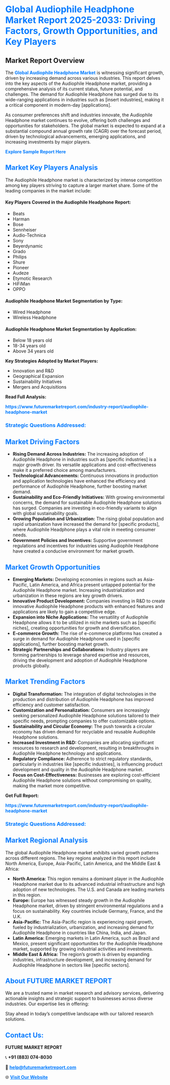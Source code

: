 <h1 style="color: #007BFF;">Global Audiophile Headphone Market Report 2025-2033: Driving Factors, Growth Opportunities, and Key Players</h1>

<section id="overview">
<h2>Market Report Overview</h2>
<p>The <a href="https://www.futuremarketreport.com/industry-report/audiophile-headphone-market" style="color: #007BFF; text-decoration: none;"><strong>Global Audiophile Headphone Market</strong></a> is witnessing significant growth, driven by increasing demand across various industries. This report delves into the key aspects of the Audiophile Headphone market, providing a comprehensive analysis of its current status, future potential, and challenges. The demand for Audiophile Headphone has surged due to its wide-ranging applications in industries such as [insert industries], making it a critical component in modern-day [applications].</p>
<p>As consumer preferences shift and industries innovate, the Audiophile Headphone market continues to evolve, offering both challenges and opportunities for stakeholders. The global market is expected to expand at a substantial compound annual growth rate (CAGR) over the forecast period, driven by technological advancements, emerging applications, and increasing investments by major players.</p>
</section>

<section id="overview">
<p><a href="https://www.futuremarketreport.com/request-sample/reportId=107614" style="color: #007BFF; text-decoration: none;"><strong>Explore Sample Report Here</strong></a></p>
</section>

<section id="key-players">
<h2 style="color: #007BFF;">Market Key Players Analysis</h2>
<p>The Audiophile Headphone market is characterized by intense competition among key players striving to capture a larger market share. Some of the leading companies in the market include:</p>
<h4>Key Players Covered in the Audiophile Headphone Report:</h4>
<ul><li>Beats</li><li>Harman</li><li>Bose</li><li>Sennheiser</li><li>Audio-Technica</li><li>Sony</li><li>Beyerdynamic</li><li>Grado</li><li>Philips</li><li>Shure</li><li>Pioneer</li><li>Audeze</li><li>Etymotic Research</li><li>HiFiMan</li><li>OPPO</li></ul>
<h4>Audiophile Headphone Market Segmentation by Type:</h4>
<ul><li>Wired Headphone</li><li>Wireless Headphone</li></ul>

<h4>Audiophile Headphone Market Segmentation by Application:</h4>
<ul><li>Below 18 years old</li><li>18-34 years old</li><li>Above 34 years old</li></ul>
<p><strong>Key Strategies Adopted by Market Players:</strong></p>
<ul>
<li>Innovation and R&D</li>
<li>Geographical Expansion</li>
<li>Sustainability Initiatives</li>
<li>Mergers and Acquisitions</li>
</ul>
</section>

<section>
<p><strong>Read Full Analysis: </strong></p><a href="https://www.futuremarketreport.com/industry-report/audiophile-headphone-market" style="color: #007BFF; text-decoration: none;"><strong>https://www.futuremarketreport.com/industry-report/audiophile-headphone-market</strong></a>
<h3 style="color: #007BFF;">Strategic Questions Addressed:</h3>
</section>

<section id="driving-factors">
<h2 style="color: #007BFF;">Market Driving Factors</h2>
<ul>
<li><strong>Rising Demand Across Industries:</strong> The increasing adoption of Audiophile Headphone in industries such as [specific industries] is a major growth driver. Its versatile applications and cost-effectiveness make it a preferred choice among manufacturers.</li>
<li><strong>Technological Advancements:</strong> Continuous innovations in production and application technologies have enhanced the efficiency and performance of Audiophile Headphone, further boosting market demand.</li>
<li><strong>Sustainability and Eco-Friendly Initiatives:</strong> With growing environmental concerns, the demand for sustainable Audiophile Headphone solutions has surged. Companies are investing in eco-friendly variants to align with global sustainability goals.</li>
<li><strong>Growing Population and Urbanization:</strong> The rising global population and rapid urbanization have increased the demand for [specific products], where Audiophile Headphone plays a vital role in meeting consumer needs.</li>
<li><strong>Government Policies and Incentives:</strong> Supportive government regulations and incentives for industries using Audiophile Headphone have created a conducive environment for market growth.</li>
</ul>
</section>

<section id="growth-opportunities">
<h2 style="color: #007BFF;">Market Growth Opportunities</h2>
<ul>
<li><strong>Emerging Markets:</strong> Developing economies in regions such as Asia-Pacific, Latin America, and Africa present untapped potential for the Audiophile Headphone market. Increasing industrialization and urbanization in these regions are key growth drivers.</li>
<li><strong>Innovative Product Development:</strong> Companies investing in R&D to create innovative Audiophile Headphone products with enhanced features and applications are likely to gain a competitive edge.</li>
<li><strong>Expansion into Niche Applications:</strong> The versatility of Audiophile Headphone allows it to be utilized in niche markets such as [specific niches], creating opportunities for growth and diversification.</li>
<li><strong>E-commerce Growth:</strong> The rise of e-commerce platforms has created a surge in demand for Audiophile Headphone used in [specific applications], further boosting market growth.</li>
<li><strong>Strategic Partnerships and Collaborations:</strong> Industry players are forming partnerships to leverage shared expertise and resources, driving the development and adoption of Audiophile Headphone products globally.</li>
</ul>
</section>

<section id="trending-factors">
<h2 style="color: #007BFF;">Market Trending Factors</h2>
<ul>
<li><strong>Digital Transformation:</strong> The integration of digital technologies in the production and distribution of Audiophile Headphone has improved efficiency and customer satisfaction.</li>
<li><strong>Customization and Personalization:</strong> Consumers are increasingly seeking personalized Audiophile Headphone solutions tailored to their specific needs, prompting companies to offer customizable options.</li>
<li><strong>Sustainability and Circular Economy:</strong> The push towards a circular economy has driven demand for recyclable and reusable Audiophile Headphone solutions.</li>
<li><strong>Increased Investment in R&D:</strong> Companies are allocating significant resources to research and development, resulting in breakthroughs in Audiophile Headphone technology and applications.</li>
<li><strong>Regulatory Compliance:</strong> Adherence to strict regulatory standards, particularly in industries like [specific industries], is influencing product development and quality in the Audiophile Headphone market.</li>
<li><strong>Focus on Cost-Effectiveness:</strong> Businesses are exploring cost-efficient Audiophile Headphone solutions without compromising on quality, making the market more competitive.</li>
</ul>
</section>

<section>
<p><strong>Get Full Report: </strong></p><a href="https://www.futuremarketreport.com/industry-report/audiophile-headphone-market" style="color: #007BFF; text-decoration: none;"><strong>https://www.futuremarketreport.com/industry-report/audiophile-headphone-market</strong></a>
<h3 style="color: #007BFF;">Strategic Questions Addressed:</h3>
</section>


<section id="regional-analysis">
<h2 style="color: #007BFF;">Market Regional Analysis</h2>
<p>The global Audiophile Headphone market exhibits varied growth patterns across different regions. The key regions analyzed in this report include North America, Europe, Asia-Pacific, Latin America, and the Middle East & Africa:</p>
<ul>
<li><strong>North America:</strong> This region remains a dominant player in the Audiophile Headphone market due to its advanced industrial infrastructure and high adoption of new technologies. The U.S. and Canada are leading markets in this region.</li>
<li><strong>Europe:</strong> Europe has witnessed steady growth in the Audiophile Headphone market, driven by stringent environmental regulations and a focus on sustainability. Key countries include Germany, France, and the U.K.</li>
<li><strong>Asia-Pacific:</strong> The Asia-Pacific region is experiencing rapid growth, fueled by industrialization, urbanization, and increasing demand for Audiophile Headphone in countries like China, India, and Japan.</li>
<li><strong>Latin America:</strong> Emerging markets in Latin America, such as Brazil and Mexico, present significant opportunities for the Audiophile Headphone market, supported by growing industrial activities and investments.</li>
<li><strong>Middle East & Africa:</strong> The region’s growth is driven by expanding industries, infrastructure development, and increasing demand for Audiophile Headphone in sectors like [specific sectors].</li>
</ul>
</section>

<footer>
<h2 style="color: #007BFF;">About FUTURE MARKET REPORT</h2>
<p>We are a trusted name in market research and advisory services, delivering actionable insights and strategic support to businesses across diverse industries. Our expertise lies in offering:</p>

<p>Stay ahead in today’s competitive landscape with our tailored research solutions.</p>

<h2 style="color: #007BFF;">Contact Us:</h2>
<p><strong>FUTURE MARKET REPORT</strong></p>
<p>📞 <strong>+91 (883) 074-8030</strong></p>
<p>📧 <strong><a href="mailto:help@futuremarketreport.com" style="color: #007BFF;">help@futuremarketreport.com</a></strong></p>
<p>🌐 <strong><a href="https://www.futuremarketreport.com/" style="color: #007BFF;">Visit Our Website</a></strong></p>
</footer>